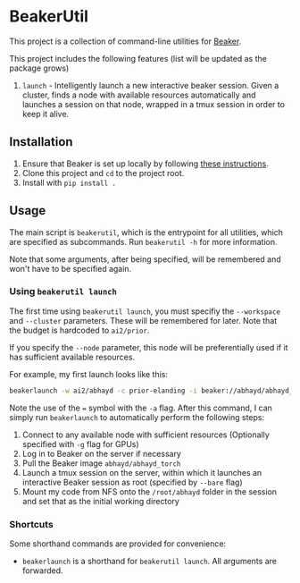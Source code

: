 # BeakerUtil

This project is a collection of command-line utilities for [Beaker](https://beaker.org).

This project includes the following features (list will be updated as the package grows)
1. `launch` - Intelligently launch a new interactive beaker session. Given a cluster, finds a node with available resources automatically and launches a session on that node, wrapped in a tmux session in order to keep it alive.

## Installation

1. Ensure that Beaker is set up locally by following [these instructions](https://beaker-docs.apps.allenai.org/start/install.html).
2. Clone this project and `cd` to the project root.
3. Install with `pip install .`

## Usage

The main script is `beakerutil`, which is the entrypoint for all utilities, which are specified as subcommands.
Run `beakerutil -h` for more information.

Note that some arguments, after being specified, will be remembered and won't have to be specified again.

### Using `beakerutil launch`

The first time using `beakerutil launch`, you must specifiy the `--workspace` and `--cluster` parameters. These will be remembered for later.
Note that the budget is hardcoded to `ai2/prior`.

If you specify the `--node` parameter, this node will be preferentially used if it has sufficient available resources.

For example, my first launch looks like this:

```bash
beakerlaunch -w ai2/abhayd -c prior-elanding -i beaker://abhayd/abhayd_torch -s hostpath:///net/nfs2.prior/abhayd -d /root/abhayd -a="--bare"
```

Note the use of the `=` symbol with the `-a` flag. After this command, I can simply run `beakerlaunch` to automatically perform the following steps:

1. Connect to any available node with sufficient resources (Optionally specified with `-g` flag for GPUs)
2. Log in to Beaker on the server if necessary
3. Pull the Beaker image `abhayd/abhayd_torch`
4. Launch a tmux session on the server, within which it launches an interactive Beaker session as root (specified by `--bare` flag)
5. Mount my code from NFS onto the `/root/abhayd` folder in the session and set that as the initial working directory

### Shortcuts

Some shorthand commands are provided for convenience:
 - `beakerlaunch` is a shorthand for `beakerutil launch`. All arguments are forwarded.
